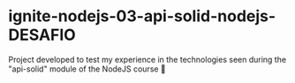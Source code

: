 # ignite-nodejs-03-api-solid-nodejs-DESAFIO
Project developed to test my experience in the technologies seen during the "api-solid" module of the NodeJS course 🎉
